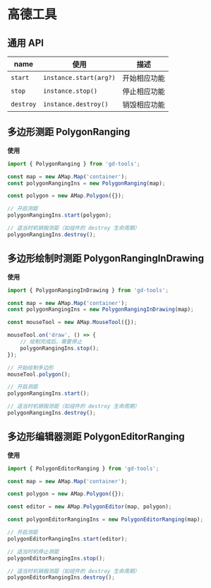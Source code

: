 # 高德工具

## 通用 API

| name | 使用 | 描述 |
| ----- | ----- | ---- |
| `start` | `instance.start(arg?)` | 开始相应功能 |
| `stop` | `instance.stop()` | 停止相应功能 |
| `destroy` | `instance.destroy()` | 销毁相应功能 |

## 多边形测距 PolygonRanging

**使用**

```javascript
import { PolygonRanging } from 'gd-tools';

const map = new AMap.Map('container');
const polygonRangingIns = new PolygonRanging(map);

const polygon = new AMap.Polygon({});

// 开启测距
polygonRangingIns.start(polygon);

// 适当时机销毁测距（如组件的 destroy 生命周期）
polygonRangingIns.destroy();
```

## 多边形绘制时测距 PolygonRangingInDrawing

**使用**

```javascript
import { PolygonRangingInDrawing } from 'gd-tools';

const map = new AMap.Map('container');
const polygonRangingIns = new PolygonRangingInDrawing(map);

const mouseTool = new AMap.MouseTool({});

mouseTool.on('draw', () => {
    // 绘制完成后，需要停止
    polygonRangingIns.stop();
});

// 开始绘制多边形
mouseTool.polygon();

// 开启测距
polygonRangingIns.start();

// 适当时机销毁测距（如组件的 destroy 生命周期）
polygonRangingIns.destroy();
```

## 多边形编辑器测距 PolygonEditorRanging

**使用**

```javascript
import { PolygonEditorRanging } from 'gd-tools';

const map = new AMap.Map('container');

const polygon = new AMap.Polygon({});

const editor = new AMap.PolygonEditor(map, polygon);

const polygonEditorRangingIns = new PolygonEditorRanging(map);

// 开启测距
polygonEditorRangingIns.start(editor);

// 适当时机停止测距
polygonEditorRangingIns.stop();

// 适当时机销毁测距（如组件的 destroy 生命周期）
polygonEditorRangingIns.destroy();
```
